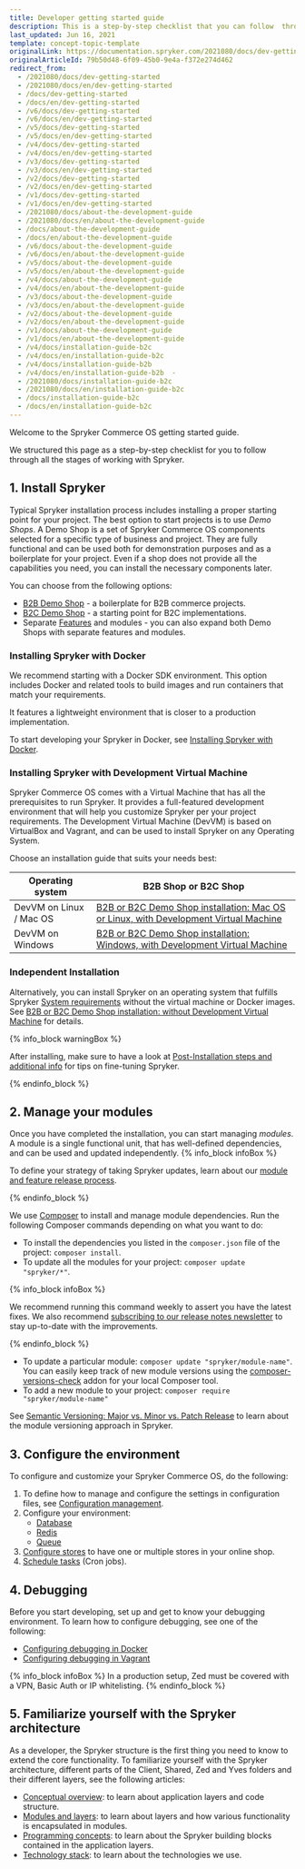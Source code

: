 ```yaml
---
title: Developer getting started guide
description: This is a step-by-step checklist that you can follow  through all the stages of working with Spryker.
last_updated: Jun 16, 2021
template: concept-topic-template
originalLink: https://documentation.spryker.com/2021080/docs/dev-getting-started
originalArticleId: 79b50d48-6f09-45b0-9e4a-f372e274d462
redirect_from:
  - /2021080/docs/dev-getting-started
  - /2021080/docs/en/dev-getting-started
  - /docs/dev-getting-started
  - /docs/en/dev-getting-started
  - /v6/docs/dev-getting-started
  - /v6/docs/en/dev-getting-started
  - /v5/docs/dev-getting-started
  - /v5/docs/en/dev-getting-started
  - /v4/docs/dev-getting-started
  - /v4/docs/en/dev-getting-started
  - /v3/docs/dev-getting-started
  - /v3/docs/en/dev-getting-started
  - /v2/docs/dev-getting-started
  - /v2/docs/en/dev-getting-started
  - /v1/docs/dev-getting-started
  - /v1/docs/en/dev-getting-started
  - /2021080/docs/about-the-development-guide
  - /2021080/docs/en/about-the-development-guide
  - /docs/about-the-development-guide
  - /docs/en/about-the-development-guide
  - /v6/docs/about-the-development-guide
  - /v6/docs/en/about-the-development-guide
  - /v5/docs/about-the-development-guide
  - /v5/docs/en/about-the-development-guide
  - /v4/docs/about-the-development-guide
  - /v4/docs/en/about-the-development-guide
  - /v3/docs/about-the-development-guide
  - /v3/docs/en/about-the-development-guide
  - /v2/docs/about-the-development-guide
  - /v2/docs/en/about-the-development-guide
  - /v1/docs/about-the-development-guide
  - /v1/docs/en/about-the-development-guide
  - /v4/docs/installation-guide-b2c
  - /v4/docs/en/installation-guide-b2c
  - /v4/docs/installation-guide-b2b
  - /v4/docs/en/installation-guide-b2b  - 
  - /2021080/docs/installation-guide-b2c
  - /2021080/docs/en/installation-guide-b2c
  - /docs/installation-guide-b2c
  - /docs/en/installation-guide-b2c
---
```


Welcome to the Spryker Commerce OS getting started guide.

We structured this page as a step-by-step checklist for you to follow through all the stages of working with Spryker.

## 1. Install Spryker

Typical Spryker installation process includes installing a proper starting point for your project. The best option to start projects is to use *Demo Shops*. A Demo Shop is a set of Spryker Commerce OS components selected for a specific type of business and project. They are fully functional and can be used both for demonstration purposes and as a boilerplate for your project. Even if a shop does not provide all the capabilities you need, you can install the necessary components later.

You can choose from the following options:

* [B2B Demo Shop](/docs/scos/user/intro-to-spryker//b2b-suite.html) - a boilerplate for B2B commerce projects.
* [B2C Demo Shop](/docs/scos/user/intro-to-spryker/b2c-suite.html) - a starting point for B2C implementations.
* Separate [Features](/docs/scos/user/features/{{site.version}}/features.html) and modules - you can also expand both Demo Shops with separate features and modules.

### Installing Spryker with Docker
We recommend starting with a Docker SDK environment. This option includes Docker and related tools to build images and run containers that match your requirements.

It features a lightweight environment that is closer to a production implementation.

To start developing your Spryker in Docker, see [Installing Spryker with Docker](/docs/scos/dev/setup/installing-spryker-with-docker/installing-spryker-with-docker.html).

### Installing Spryker with Development Virtual Machine

Spryker Commerce OS comes with a Virtual Machine that has all the prerequisites to run Spryker. It provides a full-featured development environment that will help you customize Spryker per your project requirements. The Development Virtual Machine (DevVM) is based on VirtualBox and Vagrant, and can be used to install Spryker on any Operating System.

Choose an installation guide that suits your needs best:


| Operating system | B2B Shop or B2C Shop |
| --- | --- |
| DevVM on Linux / Mac OS | [B2B or B2C Demo Shop installation: Mac OS or Linux, with Development Virtual Machine](/docs/scos/dev/setup/installing-spryker-with-vagrant/b2b-or-b2c-demo-shop-installation-mac-os-or-linux-with-development-virtual-machine.html) |
| DevVM on Windows | [B2B or B2C Demo Shop installation: Windows, with Development Virtual Machine](/docs/scos/dev/setup/installing-spryker-with-vagrant/b2b-or-b2c-demo-shop-installation-windows-with-development-virtual-machine.html) |

### Independent Installation
Alternatively, you can install Spryker on an operating system that fulfills Spryker [System requirements](/docs/scos/dev/setup/system-requirements.html) without the virtual machine or Docker images. See [B2B or B2C Demo Shop installation: without Development Virtual Machine](/docs/scos/dev/setup/installing-spryker-with-vagrant/b2b-or-b2c-demo-shop-installation-without-development-virtual-machine.html) for details.

{% info_block warningBox %}

After installing, make sure to have a look at [Post-Installation steps and additional info](/docs/scos/dev/setup/post-installation-steps-and-additional-info.html) for tips on fine-tuning Spryker.

{% endinfo_block %}

## 2. Manage your modules

Once you have completed the installation, you can start managing *modules*. A module is a single functional unit, that has well-defined dependencies, and can be used and updated independently.
{% info_block infoBox %}

To define your strategy of taking Spryker updates, learn about our [module and feature release process](/docs/scos/user/intro-to-spryker/spryker-release-process.html).

{% endinfo_block %}

We use [Composer](/docs/scos/dev/setup/composer.html) to install and manage module dependencies.
Run the following Composer commands depending on what you want to do:
* To install the dependencies you listed in the `composer.json` file of the project: `composer install`.
*  To update all the modules for your project: `composer update "spryker/*"`.

{% info_block infoBox %}

We recommend running this command weekly to assert you have the latest fixes. We also recommend [subscribing to our release notes newsletter](https://now.spryker.com/release-notes) to stay up-to-date with the improvements.

{% endinfo_block %}

*  To update a particular module: `composer update "spryker/module-name"`. You can easily keep track of new module versions using the [composer-versions-check](https://github.com/Soullivaneuh/composer-versions-check) addon for your local Composer tool.
*  To add a new module to your project: `composer require "spryker/module-name"`

See [Semantic Versioning: Major vs. Minor vs. Patch Release](/docs/scos/dev/architecture/module-api/semantic-versioning-major-vs.-minor-vs.-patch-release.html) to learn about the module versioning approach in Spryker.


## 3. Configure the environment

To configure and customize your Spryker Commerce OS, do the following:

1. To define how to manage and configure the settings in configuration files, see [Configuration management](/docs/scos/dev/back-end-development/data-manipulation/configuration-management.html).
2. Configure your environment:
    *   [Database](/docs/scos/dev/setup/configuring-the-database-server.html)
    *   [Redis](/docs/scos/dev/setup/redis-configuration.html)
    <!---*   [ElasticSearch](/docs/scos/dev/back-end-development/data-manipulation/data-interaction/search/configuring-elasticsearch.html)-->
    *   [Queue](/docs/scos/dev/back-end-development/data-manipulation/queue/queue.html)
3. [Configure stores](/docs/scos/dev/tutorials-and-howtos/howtos/howto-set-up-multiple-stores.html#configure-stores) to have one or multiple stores in your online shop.
4. [Schedule tasks](/docs/scos/dev/back-end-development/cronjobs/cronjobs.html) (Cron jobs).
<!---4. Move to the maintenance mode-->

## 4. Debugging

Before you start developing, set up and get to know your debugging environment. To learn how to configure debugging, see one of the following:
* [Configuring debugging in Docker](/docs/scos/dev/the-docker-sdk/{{site.version}}/configuring-debugging-in-docker.html)
* [Configuring debugging in Vagrant](/docs/scos/dev/setup/installing-spryker-with-vagrant/debugger-configuration/configuring-debugging-in-vagrant.html)

{% info_block infoBox %}
In a production setup, Zed must be covered with a VPN, Basic Auth or IP whitelisting.
{% endinfo_block %}

## 5. Familiarize yourself with the Spryker architecture

As a developer, the Spryker structure is the first thing you need to know to extend the core functionality. To familiarize yourself with the Spryker architecture, different parts of the Client, Shared, Zed and Yves folders and their different layers, see the following articles:

* [Conceptual overview](/docs/scos/dev/architecture/conceptual-overview.html): to learn about application layers and code structure.
* [Modules and layers](/docs/scos/dev/architecture/modules-and-layers.html): to learn about layers and how various functionality is encapsulated in modules.
* [Programming concepts](/docs/scos/dev/architecture/programming-concepts.html): to learn about the Spryker building blocks contained in the application layers.
* [Technology stack](/docs/scos/dev/architecture/technology-stack.html): to learn about the technologies we use.

<!---* Introduction to navigating the folder structure, main concepts and namespacing.
* The project directory
* The OS directories-->

<!---## Step 5: The Development Virtual Machine

Get to know the parts of the Spryker Development Virtual Machine with which we ship the Spryker Commerce OS so that you have a pre-configured and ready to go stack.

* What is the Spryker DevVM (Development Virtual Machine) and why do we need it?
* Main Structure
* Technology Stack: Linux distribution, PHP, Postgres, MySQL, ES, Redis, Queue, Jenkins-->
